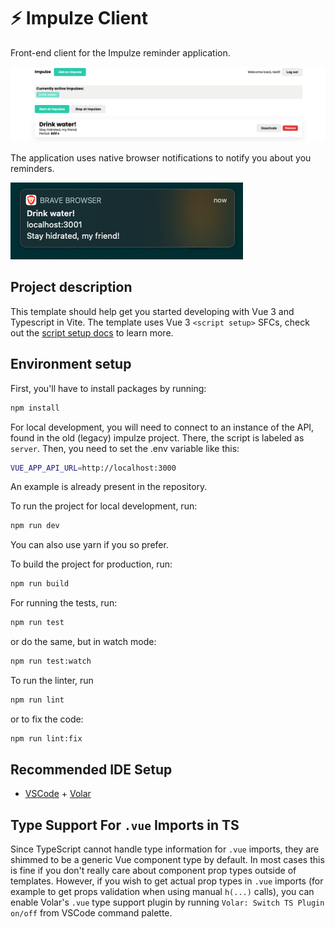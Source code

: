 # ⚡️ Impulze Client

Front-end client for the Impulze reminder application.

![Image of the application's home page](docs/app_preview.png)

The application uses native browser notifications to notify you about you reminders.

![Image of the application's notifications](docs/notification_example.png)

## Project description

This template should help get you started developing with Vue 3 and Typescript in Vite. The template uses Vue 3 `<script setup>` SFCs, check out the [script setup docs](https://v3.vuejs.org/api/sfc-script-setup.html#sfc-script-setup) to learn more.

## Environment setup

First, you'll have to install packages by running:

```bash
npm install
```

For local development, you will need to connect to an instance of the API, found in the old (legacy) impulze project. There, the script is labeled as `server`. Then, you need to set the .env variable like this:

```bash
VUE_APP_API_URL=http://localhost:3000
```

An example is already present in the repository.

To run the project for local development, run:

```bash
npm run dev
```

You can also use yarn if you so prefer.

To build the project for production, run:

```bash
npm run build
```

For running the tests, run:

```bash
npm run test
```

or do the same, but in watch mode:

```bash
npm run test:watch
```

To run the linter, run

```bash
npm run lint
```

or to fix the code:

```bash
npm run lint:fix
```

## Recommended IDE Setup

- [VSCode](https://code.visualstudio.com/) + [Volar](https://marketplace.visualstudio.com/items?itemName=johnsoncodehk.volar)

## Type Support For `.vue` Imports in TS

Since TypeScript cannot handle type information for `.vue` imports, they are shimmed to be a generic Vue component type by default. In most cases this is fine if you don't really care about component prop types outside of templates. However, if you wish to get actual prop types in `.vue` imports (for example to get props validation when using manual `h(...)` calls), you can enable Volar's `.vue` type support plugin by running `Volar: Switch TS Plugin on/off` from VSCode command palette.

